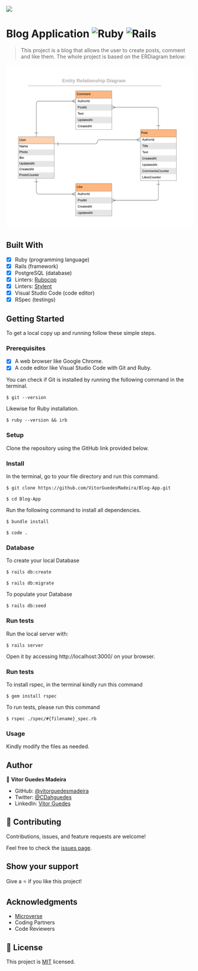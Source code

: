 ![](https://img.shields.io/badge/Microverse-blueviolet)

# Blog Application ![Ruby](https://img.shields.io/badge/ruby-%23CC342D.svg?style=for-the-badge&logo=ruby&logoColor=white) ![Rails](https://img.shields.io/badge/rails-%23CC0000.svg?style=for-the-badge&logo=ruby-on-rails&logoColor=white)
 
> This project is a blog that allows the user to create posts, comment and like them. The whole project is based on the ERDiagram below:

![blog_app_diagram](./app/assets/images/blog_app_erd.png)

## Built With

- [x] Ruby (programming language)
- [x] Rails (framework)
- [x] PostgreSQL (database)
- [x] Linters: [Rubocop](https://rubocop.org/)
- [x] Linters: [Stylent](https://stylelint.io/)
- [x] Visual Studio Code (code editor)
- [x] RSpec (testings) 

## Getting Started

To get a local copy up and running follow these simple steps.

### Prerequisites

- [x] A web browser like Google Chrome.
- [x] A code editor like Visual Studio Code with Git and Ruby.

You can check if Git is installed by running the following command in the terminal.
```
$ git --version
```

Likewise for Ruby installation.
```
$ ruby --version && irb
```

### Setup

Clone the repository using the GitHub link provided below.

### Install

In the terminal, go to your file directory and run this command.

```
$ git clone https://github.com/VitorGuedesMadeira/Blog-App.git
```
```
$ cd Blog-App
```
Run the following command to install all dependencies.
```
$ bundle install
```
```
$ code .
```

### Database

To create your local Database
```
$ rails db:create
```
```
$ rails db:migrate
```
To populate your Database
```
$ rails db:seed
```

### Run tests

Run the local server with:
```
$ rails server
```
Open it by accessing http://localhost:3000/ on your browser.

### Run tests

To install rspec, in the terminal kindly run this command

```
$ gem install rspec
```

To run tests, please run this command

```
$ rspec ./spec/#{filename}_spec.rb
```

### Usage

Kindly modify the files as needed.

## Author

👤 **Vitor Guedes Madeira**
- GitHub: [@vitorguedesmadeira](https://github.com/VitorGuedesMadeira)
- Twitter: [@CDahguedes](https://twitter.com/CDahguedes)
- LinkedIn: [Vitor Guedes](https://www.linkedin.com/in/vitor-guedes-madeira/)

## 🤝 Contributing

Contributions, issues, and feature requests are welcome!

Feel free to check the [issues page](hhttps://github.com/VitorGuedesMadeira/Capstone-Ruby/issues).

## Show your support

Give a ⭐️ if you like this project!

## Acknowledgments

- [Microverse](https://www.microverse.org/)
- Coding Partners
- Code Reviewers

## 📝 License

This project is [MIT](./MIT.md) licensed.
